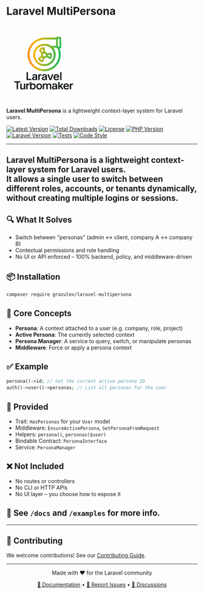 # Laravel MultiPersona

<img src="new_logo.png" alt="Laravel TurboMaker" width="200">

**Laravel MultiPersona** is a lightweight context-layer system for Laravel users.  

[![Latest Version](https://img.shields.io/packagist/v/grazulex/laravel-turbomaker.svg?style=flat-square)](https://packagist.org/packages/grazulex/laravel-turbomaker)
[![Total Downloads](https://img.shields.io/packagist/dt/grazulex/laravel-turbomaker.svg?style=flat-square)](https://packagist.org/packages/grazulex/laravel-turbomaker)
[![License](https://img.shields.io/github/license/grazulex/laravel-turbomaker.svg?style=flat-square)](https://github.com/Grazulex/laravel-turbomaker/blob/main/LICENSE.md)
[![PHP Version](https://img.shields.io/packagist/php-v/grazulex/laravel-turbomaker.svg?style=flat-square)](https://php.net/)
[![Laravel Version](https://img.shields.io/badge/laravel-12.x-ff2d20?style=flat-square&logo=laravel)](https://laravel.com/)
[![Tests](https://img.shields.io/github/actions/workflow/status/grazulex/laravel-turbomaker/tests.yml?branch=main&label=tests&style=flat-square)](https://github.com/Grazulex/laravel-turbomaker/actions)
[![Code Style](https://img.shields.io/badge/code%20style-pint-000000?style=flat-square&logo=laravel)](https://github.com/laravel/pint)

---

**Laravel MultiPersona** is a lightweight context-layer system for Laravel users.  
It allows a single user to switch between different **roles**, **accounts**, or **tenants** dynamically, without creating multiple logins or sessions.
---

## 🔍 What It Solves

- Switch between "personas" (admin ↔ client, company A ↔ company B)
- Contextual permissions and role handling
- No UI or API enforced – 100% backend, policy, and middleware-driven

## 📦 Installation

```bash
composer require grazulex/laravel-multipersona
```

## 🧩 Core Concepts

- **Persona**: A context attached to a user (e.g. company, role, project)
- **Active Persona**: The currently selected context
- **Persona Manager**: A service to query, switch, or manipulate personas
- **Middleware**: Force or apply a persona context

## ✅ Example

```php
persona()->id; // Get the current active persona ID
auth()->user()->personas; // List all personas for the user
```

## 🧱 Provided

- Trait: `HasPersonas` for your `User` model
- Middleware: `EnsureActivePersona`, `SetPersonaFromRequest`
- Helpers: `persona()`, `personas($user)`
- Bindable Contract: `PersonaInterface`
- Service: `PersonaManager`

## ❌ Not Included

- No routes or controllers
- No CLI or HTTP APIs
- No UI layer – you choose how to expose it

## 📄 See `/docs` and `/examples` for more info.
---

## 🤝 Contributing

We welcome contributions! See our [Contributing Guide](CONTRIBUTING.md).

---

<div align="center">
  <p>Made with ❤️ for the Laravel community</p>
  <p>
    <a href="https://github.com/grazulex/laravel-turbomaker/wiki">📖 Documentation</a> •
    <a href="https://github.com/grazulex/laravel-turbomaker/issues">🐛 Report Issues</a> •
    <a href="https://github.com/grazulex/laravel-turbomaker/discussions">💬 Discussions</a>
  </p>
</div>